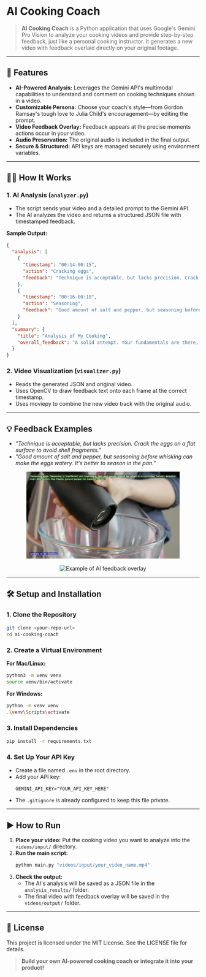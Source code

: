 # AI Cooking Coach

> **AI Cooking Coach** is a Python application that uses Google's Gemini Pro Vision to analyze your cooking videos and provide step-by-step feedback, just like a personal cooking instructor. It generates a new video with feedback overlaid directly on your original footage.

---

## 🚀 Features

- **AI-Powered Analysis:** Leverages the Gemini API's multimodal capabilities to understand and comment on cooking techniques shown in a video.
- **Customizable Persona:** Choose your coach's style—from Gordon Ramsay's tough love to Julia Child's encouragement—by editing the prompt.
- **Video Feedback Overlay:** Feedback appears at the precise moments actions occur in your video.
- **Audio Preservation:** The original audio is included in the final output.
- **Secure & Structured:** API keys are managed securely using environment variables.

---

## 🧑‍🍳 How It Works

### 1. AI Analysis (`analyzer.py`)
- The script sends your video and a detailed prompt to the Gemini API.
- The AI analyzes the video and returns a structured JSON file with timestamped feedback.

**Sample Output:**
```json
{
  "analysis": [
    {
      "timestamp": "00:14-00:15",
      "action": "Cracking eggs",
      "feedback": "Technique is acceptable, but lacks precision. Crack the eggs on a flat surface to avoid shell fragments."
    },
    {
      "timestamp": "00:16-00:18",
      "action": "Seasoning",
      "feedback": "Good amount of salt and pepper, but seasoning before whisking can make the eggs watery. It's better to season in the pan."
    }
  ],
  "summary": {
    "title": "Analysis of My Cooking",
    "overall_feedback": "A solid attempt. Your fundamentals are there, but focus on refining your technique for a more professional result. Pay attention to heat management and the timing of your seasoning."
  }
}
```

### 2. Video Visualization (`visualizer.py`)
- Reads the generated JSON and original video.
- Uses OpenCV to draw feedback text onto each frame at the correct timestamp.
- Uses moviepy to combine the new video track with the original audio.

---

## 💡 Feedback Examples

- *"Technique is acceptable, but lacks precision. Crack the eggs on a flat surface to avoid shell fragments."*
- *"Good amount of salt and pepper, but seasoning before whisking can make the eggs watery. It's better to season in the pan."*

<p align="center">
    <img src="feedback_example.png" alt="Example of AI feedback overlay" width="400"/>
</p>

<p align="center">
    <img src="feedback_example_2.png" alt="Example of AI feedback overlay" width="400"/>
</p>

---

## 🛠️ Setup and Installation

### 1. Clone the Repository
```bash
git clone <your-repo-url>
cd ai-cooking-coach
```

### 2. Create a Virtual Environment
**For Mac/Linux:**
```bash
python3 -m venv venv
source venv/bin/activate
```
**For Windows:**
```bash
python -m venv venv
.\venv\Scripts\activate
```

### 3. Install Dependencies
```bash
pip install -r requirements.txt
```

### 4. Set Up Your API Key
- Create a file named `.env` in the root directory.
- Add your API key:
  ```env
  GEMINI_API_KEY="YOUR_API_KEY_HERE"
  ```
- The `.gitignore` is already configured to keep this file private.

---

## ▶️ How to Run

1. **Place your video:** Put the cooking video you want to analyze into the `videos/input/` directory.
2. **Run the main script:**
   ```bash
   python main.py "videos/input/your_video_name.mp4"
   ```
3. **Check the output:**
   - The AI's analysis will be saved as a JSON file in the `analysis_results/` folder.
   - The final video with feedback overlay will be saved in the `videos/output/` folder.

---

## 📄 License

This project is licensed under the MIT License. See the LICENSE file for details.

> **Build your own AI-powered cooking coach or integrate it into your product!**